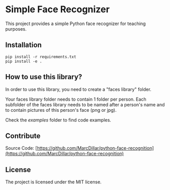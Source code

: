 # Simple Face Recognizer

This project provides a simple Python face recognizer for teaching purposes.

## Installation

    pip install -r requirements.txt
    pip install -e .

## How to use this library?

In order to use this library, you need to create a "faces library" folder.

Your faces library folder needs to contain 1 folder per person.
Each subfolder of the faces library needs to be named after a person's name and to contain pictures of this person's face (png or jpg).

Check the _examples_ folder to find code examples.

## Contribute

Source Code: [https://github.com/MarcDillar/python-face-recognition](https://github.com/MarcDillar/python-face-recognition)

## License

The project is licensed under the MIT license.
